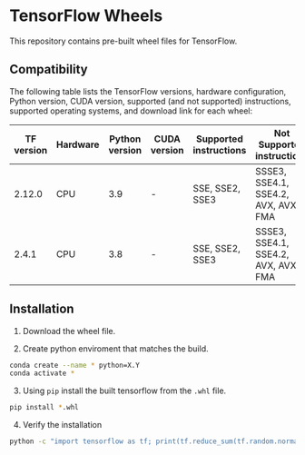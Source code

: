 # TensorFlow Wheels

This repository contains pre-built wheel files for TensorFlow.

## Compatibility

The following table lists the TensorFlow versions, hardware configuration, Python version, CUDA version, supported (and not supported) instructions, supported operating systems, and download link for each wheel:

| TF version | Hardware | Python version | CUDA version | Supported instructions | Not Supported instructions | OS | Download link |
| ---------- | -------- | -------------- | ------------ | ---------------------- | -------------------------- | -- | ------------- |
| 2.12.0 | CPU | 3.9 | - | SSE, SSE2, SSE3 | SSSE3, SSE4.1, SSE4.2, AVX, AVX2, FMA | Ubuntu x86_64 18.04+ | [Download](https://github.com/miketheologitis/tensorflow-wheels/raw/main/wheels/2.12.0/py39/CPU/tensorflow-2.12.0-cp39-cp39-linux_x86_64.whl) |
| 2.4.1 | CPU | 3.8 | - | SSE, SSE2, SSE3 | SSSE3, SSE4.1, SSE4.2, AVX, AVX2, FMA | Ubuntu x86_64 18.04+ | [Download](https://github.com/miketheologitis/tensorflow-wheels/raw/main/wheels/2.4.1/py38/CPU/tensorflow-2.4.1-cp38-cp38-linux_x86_64.whl) |

## Installation

1. Download the wheel file.

2. Create python enviroment that matches the build.
```bash 
conda create --name * python=X.Y
conda activate *
```

3. Using `pip` install the built tensorflow from the `.whl` file.
```bash 
pip install *.whl 
```

4. Verify the installation
```bash
python -c "import tensorflow as tf; print(tf.reduce_sum(tf.random.normal([1000, 1000])))"
```
